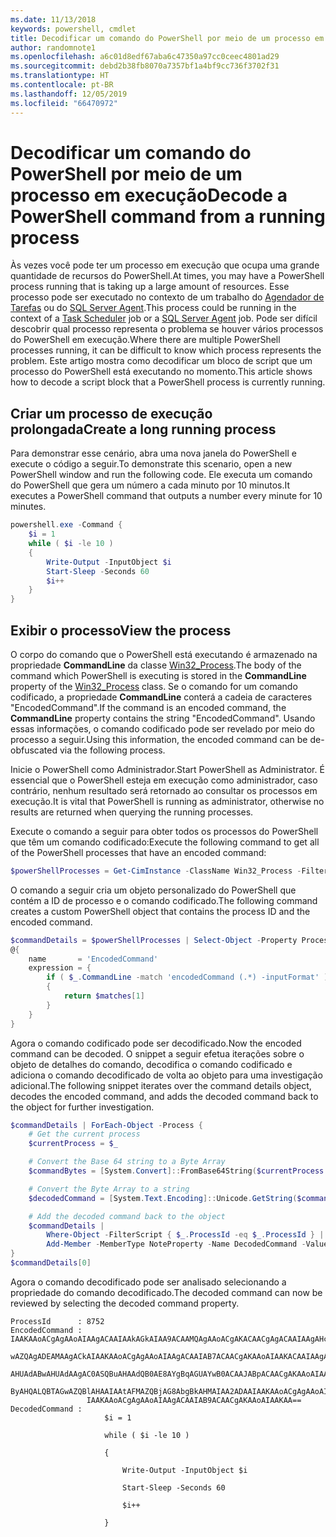 ```yaml
---
ms.date: 11/13/2018
keywords: powershell, cmdlet
title: Decodificar um comando do PowerShell por meio de um processo em execução
author: randomnote1
ms.openlocfilehash: a6c01d8edf67aba6c47350a97cc0ceec4801ad29
ms.sourcegitcommit: debd2b38fb8070a7357bf1a4bf9cc736f3702f31
ms.translationtype: HT
ms.contentlocale: pt-BR
ms.lasthandoff: 12/05/2019
ms.locfileid: "66470972"
---
```

# <a name="decode-a-powershell-command-from-a-running-process"></a><span data-ttu-id="52bd0-103">Decodificar um comando do PowerShell por meio de um processo em execução</span><span class="sxs-lookup"><span data-stu-id="52bd0-103">Decode a PowerShell command from a running process</span></span>

<span data-ttu-id="52bd0-104">Às vezes você pode ter um processo em execução que ocupa uma grande quantidade de recursos do PowerShell.</span><span class="sxs-lookup"><span data-stu-id="52bd0-104">At times, you may have a PowerShell process running that is taking up a large amount of resources.</span></span>
<span data-ttu-id="52bd0-105">Esse processo pode ser executado no contexto de um trabalho do [Agendador de Tarefas][] ou do [SQL Server Agent][].</span><span class="sxs-lookup"><span data-stu-id="52bd0-105">This process could be running in the context of a [Task Scheduler][] job or a [SQL Server Agent][] job.</span></span> <span data-ttu-id="52bd0-106">Pode ser difícil descobrir qual processo representa o problema se houver vários processos do PowerShell em execução.</span><span class="sxs-lookup"><span data-stu-id="52bd0-106">Where there are multiple PowerShell processes running, it can be difficult to know which process represents the problem.</span></span> <span data-ttu-id="52bd0-107">Este artigo mostra como decodificar um bloco de script que um processo do PowerShell está executando no momento.</span><span class="sxs-lookup"><span data-stu-id="52bd0-107">This article shows how to decode a script block that a PowerShell process is currently running.</span></span>

## <a name="create-a-long-running-process"></a><span data-ttu-id="52bd0-108">Criar um processo de execução prolongada</span><span class="sxs-lookup"><span data-stu-id="52bd0-108">Create a long running process</span></span>

<span data-ttu-id="52bd0-109">Para demonstrar esse cenário, abra uma nova janela do PowerShell e execute o código a seguir.</span><span class="sxs-lookup"><span data-stu-id="52bd0-109">To demonstrate this scenario, open a new PowerShell window and run the following code.</span></span> <span data-ttu-id="52bd0-110">Ele executa um comando do PowerShell que gera um número a cada minuto por 10 minutos.</span><span class="sxs-lookup"><span data-stu-id="52bd0-110">It executes a PowerShell command that outputs a number every minute for 10 minutes.</span></span>

```powershell
powershell.exe -Command {
    $i = 1
    while ( $i -le 10 )
    {
        Write-Output -InputObject $i
        Start-Sleep -Seconds 60
        $i++
    }
}
```

## <a name="view-the-process"></a><span data-ttu-id="52bd0-111">Exibir o processo</span><span class="sxs-lookup"><span data-stu-id="52bd0-111">View the process</span></span>

<span data-ttu-id="52bd0-112">O corpo do comando que o PowerShell está executando é armazenado na propriedade **CommandLine** da classe [Win32_Process][].</span><span class="sxs-lookup"><span data-stu-id="52bd0-112">The body of the command which PowerShell is executing is stored in the **CommandLine** property of the [Win32_Process][] class.</span></span> <span data-ttu-id="52bd0-113">Se o comando for um comando codificado, a propriedade **CommandLine** conterá a cadeia de caracteres "EncodedCommand".</span><span class="sxs-lookup"><span data-stu-id="52bd0-113">If the command is an encoded command, the **CommandLine** property contains the string "EncodedCommand".</span></span> <span data-ttu-id="52bd0-114">Usando essas informações, o comando codificado pode ser revelado por meio do processo a seguir.</span><span class="sxs-lookup"><span data-stu-id="52bd0-114">Using this information, the encoded command can be de-obfuscated via the following process.</span></span>

<span data-ttu-id="52bd0-115">Inicie o PowerShell como Administrador.</span><span class="sxs-lookup"><span data-stu-id="52bd0-115">Start PowerShell as Administrator.</span></span> <span data-ttu-id="52bd0-116">É essencial que o PowerShell esteja em execução como administrador, caso contrário, nenhum resultado será retornado ao consultar os processos em execução.</span><span class="sxs-lookup"><span data-stu-id="52bd0-116">It is vital that PowerShell is running as administrator, otherwise no results are returned when querying the running processes.</span></span>

<span data-ttu-id="52bd0-117">Execute o comando a seguir para obter todos os processos do PowerShell que têm um comando codificado:</span><span class="sxs-lookup"><span data-stu-id="52bd0-117">Execute the following command to get all of the PowerShell processes that have an encoded command:</span></span>

```powershell
$powerShellProcesses = Get-CimInstance -ClassName Win32_Process -Filter 'CommandLine LIKE "%EncodedCommand%"'
```

<span data-ttu-id="52bd0-118">O comando a seguir cria um objeto personalizado do PowerShell que contém a ID de processo e o comando codificado.</span><span class="sxs-lookup"><span data-stu-id="52bd0-118">The following command creates a custom PowerShell object that contains the process ID and the encoded command.</span></span>

```powershell
$commandDetails = $powerShellProcesses | Select-Object -Property ProcessId,
@{
    name       = 'EncodedCommand'
    expression = {
        if ( $_.CommandLine -match 'encodedCommand (.*) -inputFormat' )
        {
            return $matches[1]
        }
    }
}
```

<span data-ttu-id="52bd0-119">Agora o comando codificado pode ser decodificado.</span><span class="sxs-lookup"><span data-stu-id="52bd0-119">Now the encoded command can be decoded.</span></span> <span data-ttu-id="52bd0-120">O snippet a seguir efetua iterações sobre o objeto de detalhes do comando, decodifica o comando codificado e adiciona o comando decodificado de volta ao objeto para uma investigação adicional.</span><span class="sxs-lookup"><span data-stu-id="52bd0-120">The following snippet iterates over the command details object, decodes the encoded command, and adds the decoded command back to the object for further investigation.</span></span>

```powershell
$commandDetails | ForEach-Object -Process {
    # Get the current process
    $currentProcess = $_

    # Convert the Base 64 string to a Byte Array
    $commandBytes = [System.Convert]::FromBase64String($currentProcess.EncodedCommand)

    # Convert the Byte Array to a string
    $decodedCommand = [System.Text.Encoding]::Unicode.GetString($commandBytes)

    # Add the decoded command back to the object
    $commandDetails |
        Where-Object -FilterScript { $_.ProcessId -eq $_.ProcessId } |
        Add-Member -MemberType NoteProperty -Name DecodedCommand -Value $decodedCommand
}
$commandDetails[0]
```

<span data-ttu-id="52bd0-121">Agora o comando decodificado pode ser analisado selecionando a propriedade do comando decodificado.</span><span class="sxs-lookup"><span data-stu-id="52bd0-121">The decoded command can now be reviewed by selecting the decoded command property.</span></span>

```output
ProcessId      : 8752
EncodedCommand : IAAKAAoACgAgAAoAIAAgACAAIAAkAGkAIAA9ACAAMQAgAAoACgAKACAACgAgACAAIAAgAHcAaABpAGwAZQAgACgAIAAkAGkAIAAtAG
                 wAZQAgADEAMAAgACkAIAAKAAoACgAgAAoAIAAgACAAIAB7ACAACgAKAAoAIAAKACAAIAAgACAAIAAgACAAIABXAHIAaQB0AGUALQBP
                 AHUAdABwAHUAdAAgAC0ASQBuAHAAdQB0AE8AYgBqAGUAYwB0ACAAJABpACAACgAKAAoAIAAKACAAIAAgACAAIAAgACAAIABTAHQAYQ
                 ByAHQALQBTAGwAZQBlAHAAIAAtAFMAZQBjAG8AbgBkAHMAIAA2ADAAIAAKAAoACgAgAAoAIAAgACAAIAAgACAAIAAgACQAaQArACsA
                 IAAKAAoACgAgAAoAIAAgACAAIAB9ACAACgAKAAoAIAAKAA==
DecodedCommand :
                     $i = 1

                     while ( $i -le 10 )

                     {

                         Write-Output -InputObject $i

                         Start-Sleep -Seconds 60

                         $i++

                     }
```

[Agendador de Tarefas]: /windows/desktop/TaskSchd/task-scheduler-start-page
[Task Scheduler]: /windows/desktop/TaskSchd/task-scheduler-start-page
[SQL Server Agent]: /sql/ssms/agent/sql-server-agent
[Win32_Process]: /windows/desktop/CIMWin32Prov/win32-process
